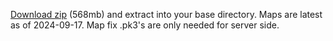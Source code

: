 [Download zip](https://github.com/nihirisuto/strafemaps_with_fixes/releases/download/maps/strafemaps.zip) (568mb) and extract into your base directory. Maps are latest as of 2024-09-17. Map fix .pk3's are only needed for server side. 
